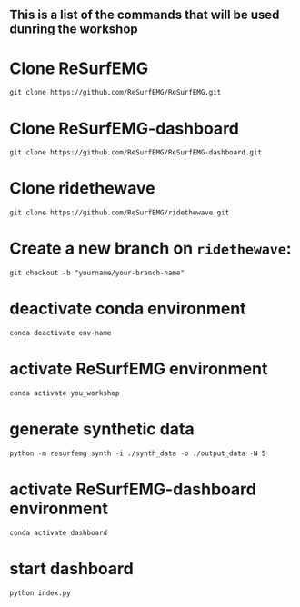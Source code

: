 ## This is a list of the commands that will be used dunring the workshop

# Clone ReSurfEMG

`git clone https://github.com/ReSurfEMG/ReSurfEMG.git`

# Clone ReSurfEMG-dashboard

`git clone https://github.com/ReSurfEMG/ReSurfEMG-dashboard.git`

# Clone ridethewave

`git clone https://github.com/ReSurfEMG/ridethewave.git`

# Create a new branch on `ridethewave`:

`git checkout -b "yourname/your-branch-name"`

# deactivate conda environment

`conda deactivate env-name`

# activate ReSurfEMG environment

`conda activate you_workshop`

# generate synthetic data

`python -m resurfemg synth -i ./synth_data -o ./output_data -N 5`

# activate ReSurfEMG-dashboard environment

`conda activate dashboard`

# start dashboard

`python index.py`